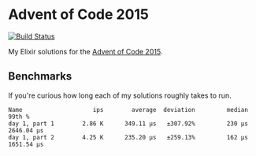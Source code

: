 # Advent of Code 2015

[![Build Status](https://travis-ci.org/sevenseacat/advent_of_code_2015.svg?branch=master)](https://travis-ci.org/sevenseacat/advent_of_code_2015)

My Elixir solutions for the [Advent of Code 2015](http://adventofcode.com/2015).

## Benchmarks

If you're curious how long each of my solutions roughly takes to run.

```
Name                    ips        average  deviation         median         99th %
day 1, part 1        2.86 K      349.11 μs   ±307.92%         230 μs     2646.04 μs
day 1, part 2        4.25 K      235.20 μs   ±259.13%         162 μs     1651.54 μs
```
